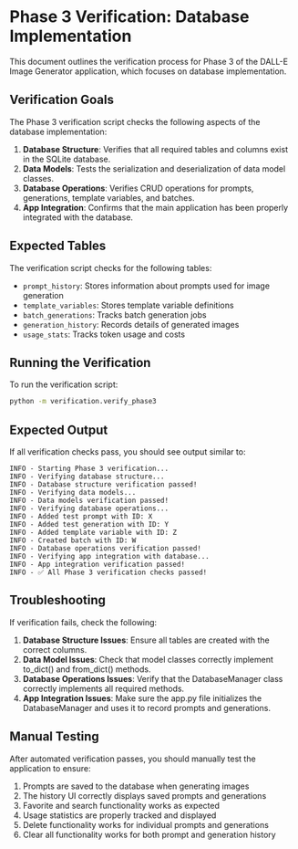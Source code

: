 # Phase 3 Verification: Database Implementation

This document outlines the verification process for Phase 3 of the DALL-E Image Generator application, which focuses on database implementation.

## Verification Goals

The Phase 3 verification script checks the following aspects of the database implementation:

1. **Database Structure**: Verifies that all required tables and columns exist in the SQLite database.
2. **Data Models**: Tests the serialization and deserialization of data model classes.
3. **Database Operations**: Verifies CRUD operations for prompts, generations, template variables, and batches.
4. **App Integration**: Confirms that the main application has been properly integrated with the database.

## Expected Tables

The verification script checks for the following tables:

- `prompt_history`: Stores information about prompts used for image generation
- `template_variables`: Stores template variable definitions
- `batch_generations`: Tracks batch generation jobs
- `generation_history`: Records details of generated images
- `usage_stats`: Tracks token usage and costs

## Running the Verification

To run the verification script:

```bash
python -m verification.verify_phase3
```

## Expected Output

If all verification checks pass, you should see output similar to:

```
INFO - Starting Phase 3 verification...
INFO - Verifying database structure...
INFO - Database structure verification passed!
INFO - Verifying data models...
INFO - Data models verification passed!
INFO - Verifying database operations...
INFO - Added test prompt with ID: X
INFO - Added test generation with ID: Y
INFO - Added template variable with ID: Z
INFO - Created batch with ID: W
INFO - Database operations verification passed!
INFO - Verifying app integration with database...
INFO - App integration verification passed!
INFO - ✅ All Phase 3 verification checks passed!
```

## Troubleshooting

If verification fails, check the following:

1. **Database Structure Issues**: Ensure all tables are created with the correct columns.
2. **Data Model Issues**: Check that model classes correctly implement to_dict() and from_dict() methods.
3. **Database Operations Issues**: Verify that the DatabaseManager class correctly implements all required methods.
4. **App Integration Issues**: Make sure the app.py file initializes the DatabaseManager and uses it to record prompts and generations.

## Manual Testing

After automated verification passes, you should manually test the application to ensure:

1. Prompts are saved to the database when generating images
2. The history UI correctly displays saved prompts and generations
3. Favorite and search functionality works as expected
4. Usage statistics are properly tracked and displayed
5. Delete functionality works for individual prompts and generations
6. Clear all functionality works for both prompt and generation history 

